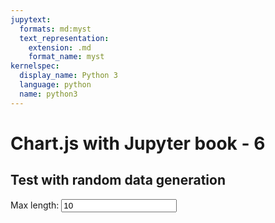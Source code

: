 ```yaml
---
jupytext:
  formats: md:myst
  text_representation:
    extension: .md
    format_name: myst
kernelspec:
  display_name: Python 3
  language: python
  name: python3
---
```

# Chart.js with Jupyter book - 6

## Test with random data generation

<div>
  <canvas id="addableChart"></canvas>
</div>
Max length: <input id="input" value=10 />

<script>
  function addDigit(){
    var inputValue = parseInt(document.getElementById('input').value);
    console.log(myChart.data.labels.length > inputValue, myChart.data.labels.length, inputValue)
    if(myChart.data.labels.length > inputValue){
      myChart.data.datasets[0].data.shift();
      myChart.data.labels.shift();
      console.log(myChart.data.labels);
    }
    myChart.data.datasets[0].data.push(getRandomInt(0,50));
    myChart.data.labels.push(myChart.data.labels.length+1);
    myChart.update();
  }
  function getRandomInt(min, max) {
    min = Math.ceil(min);
    max = Math.floor(max);
    return Math.floor(Math.random() * (max - min) + min);
  }


  const labels = [
    1,2,3,4,5,6,7
  ];
  const data = {
    labels: labels,
    datasets: [{
      label: 'Test dataset',
      backgroundColor: 'rgb(255, 99, 132)',
      borderColor: 'rgb(255, 99, 132)',
      data: [0, 10, 5, 2, 20, 30, 45],
    }]
  };

  const config = {
    type: 'line',
    data: data,
    options: {}
  };
  const myChart = new Chart(
    document.getElementById('addableChart'),
    config
  );

  setInterval(addDigit, 1000);
</script>
